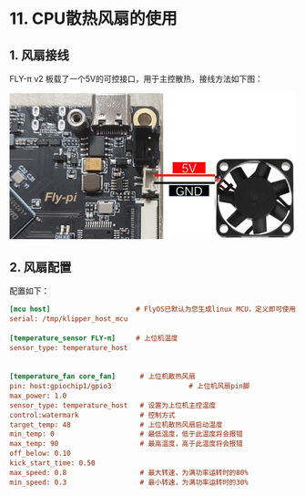 

# 11. CPU散热风扇的使用

## 1. 风扇接线

FLY-π v2 板载了一个5V的可控接口，用于主控散热，接线方法如下图：

![corefan](../../images/boards/fly_pi_v2/corefan.jpg)

## 2. 风扇配置

配置如下：

```cfg
[mcu host]                     # FlyOS已默认为您生成linux MCU，定义即可使用           
serial: /tmp/klipper_host_mcu 

[temperature_sensor FLY-π]     # 上位机温度
sensor_type: temperature_host


[temperature_fan core_fan]      # 上位机散热风扇
pin: host:gpiochip1/gpio3           	    # 上位机风扇pin脚
max_power: 1.0
sensor_type: temperature_host   # 设置为上位机主控温度
control:watermark          		# 控制方式
target_temp: 48           		# 上位机散热风扇启动温度
min_temp: 0             		# 最低温度，低于此温度将会报错
max_temp: 90            		# 最高温度，高于此温度将会报错
off_below: 0.10
kick_start_time: 0.50
max_speed: 0.8           	    # 最大转速，为满功率运转时的80%
min_speed: 0.3            	    # 最小转速，为满功率运转时的30%

```

